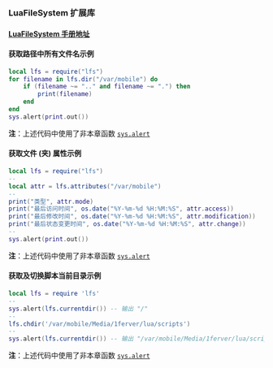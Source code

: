 ### LuaFileSystem 扩展库


#### [LuaFileSystem 手册地址](http://keplerproject.github.io/luafilesystem/manual.html)

#### 获取路径中所有文件名示例
```lua
local lfs = require("lfs")
for filename in lfs.dir("/var/mobile") do
	if (filename ~= ".." and filename ~= ".") then
		print(filename)
	end
end
sys.alert(print.out())
```
**注**：上述代码中使用了非本章函数 [`sys.alert`](/Handbook/sys/sys.alert.md)


#### 获取文件 (夹) 属性示例
```lua
local lfs = require("lfs")
--
local attr = lfs.attributes("/var/mobile")
--
print("类型", attr.mode)
print("最后访问时间", os.date("%Y-%m-%d %H:%M:%S", attr.access))
print("最后修改时间", os.date("%Y-%m-%d %H:%M:%S", attr.modification))
print("最后状态变更时间", os.date("%Y-%m-%d %H:%M:%S", attr.change))
--
sys.alert(print.out())
```
**注**：上述代码中使用了非本章函数 [`sys.alert`](/Handbook/sys/sys.alert.md)
    

#### 获取及切换脚本当前目录示例
```lua
local lfs = require 'lfs'
--
sys.alert(lfs.currentdir()) -- 输出 "/"
--
lfs.chdir('/var/mobile/Media/1ferver/lua/scripts')
--
sys.alert(lfs.currentdir()) -- 输出 "/var/mobile/Media/1ferver/lua/scripts"
```
**注**：上述代码中使用了非本章函数 [`sys.alert`](/Handbook/sys/sys.alert.md)

